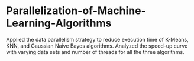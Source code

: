 # Parallelization-of-Machine-Learning-Algorithms
Applied the data parallelism strategy to reduce execution time of K-Means, KNN, and Gaussian Naive Bayes algorithms. Analyzed the speed-up curve with varying data sets and number of threads for all the three algorithms.
